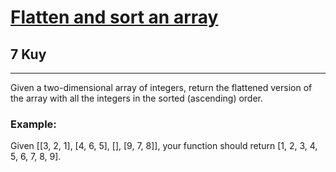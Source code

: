 <h1><a href="https://www.codewars.com/kata/57ee99a16c8df7b02d00045f">Flatten and sort an array</a></h1>
<h2>7 Kuy</h2>
<hr>
<p>Given a two-dimensional array of integers, return the flattened version of the array with all the integers 
in the sorted (ascending) order.</p>
<h3>Example:</h3>
<p>Given [[3, 2, 1], [4, 6, 5], [], [9, 7, 8]], your function should return [1, 2, 3, 4, 5, 6, 7, 8, 9].</p>